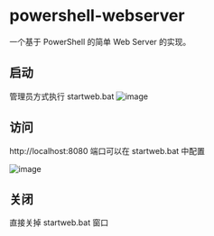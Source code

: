# powershell-webserver
一个基于 PowerShell 的简单 Web Server 的实现。

## 启动 
管理员方式执行 startweb.bat 
![image](http://images.caiyunlin.com/20210508061910.png)

## 访问
http://localhost:8080 端口可以在 startweb.bat 中配置

![image](http://images.caiyunlin.com/20210508080251.png)

## 关闭
直接关掉 startweb.bat 窗口
